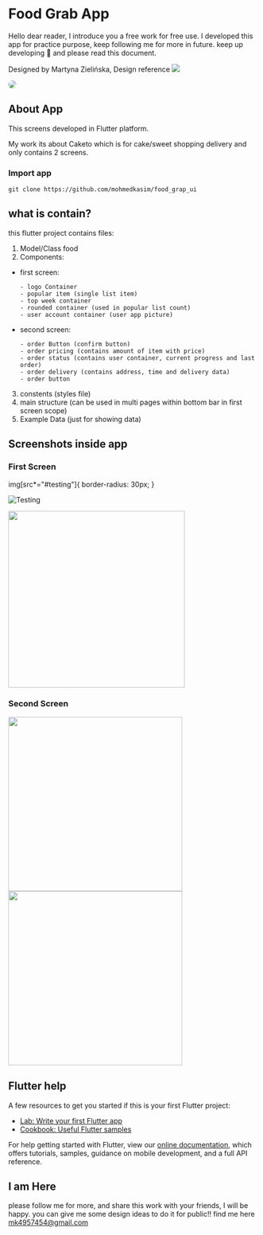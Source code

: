# Food Grab App
Hello dear reader, I introduce you a free work for free use. I developed this app for practice purpose, keep following me for more in future. keep up developing 🥰 and please read this document.  

Designed by Martyna Zielińska, Design reference [<img src="https://img.shields.io/badge/dribbble-Here-red"/>](https://dribbble.com/shots/9555382-Food-Delivery)

<img src="/assets/images/design_reference.jpg" style="border-radius: 20px"/>

## About App

This screens developed in Flutter platform.

My work its about Caketo which is for cake/sweet shopping delivery and only contains 2 screens.

### Import app

```
git clone https://github.com/mohmedkasim/food_grap_ui
 ```

## what is contain?

this flutter project contains files:
1. Model/Class food
2. Components:
  - first screen:
    ```
    - logo Container
    - popular item (single list item)
    - top week container
    - rounded container (used in popular list count)
    - user account container (user app picture)
    ```
  - second screen:
    ```
    - order Button (confirm button)
    - order pricing (contains amount of item with price)
    - order status (contains user container, current progress and last order)
    - order delivery (contains address, time and delivery data)
    - order button
    ```
3. constents (styles file)
4. main structure (can be used in multi pages within bottom bar in first screen scope)
5. Example Data (just for showing data)

## Screenshots inside app

### First Screen

img[src*="#testing"]{
    border-radius: 30px;
}

![Testing](/assets/images/screenshots/screen1_1.png#testing)

<a href="url"><img src="/assets/images/screenshots/screen1_2.png" width="355" /></a>

### Second Screen

<a href="url"><img src="/assets/images/screenshots/screen2_1.png" width="350" /></a>
<a href="url"><img src="/assets/images/screenshots/screen2_2.png" width="350" /></a>


## Flutter help

A few resources to get you started if this is your first Flutter project:

- [Lab: Write your first Flutter app](https://flutter.dev/docs/get-started/codelab)
- [Cookbook: Useful Flutter samples](https://flutter.dev/docs/cookbook)

For help getting started with Flutter, view our
[online documentation](https://flutter.dev/docs), which offers tutorials,
samples, guidance on mobile development, and a full API reference.

## I am Here

please follow me for more, and share this work with your friends, I will be happy.
you can give me some design ideas to do it for public!! find me here mk4957454@gmail.com
